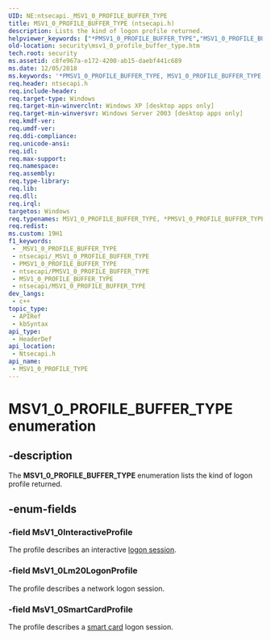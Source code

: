 ```yaml
---
UID: NE:ntsecapi._MSV1_0_PROFILE_BUFFER_TYPE
title: MSV1_0_PROFILE_BUFFER_TYPE (ntsecapi.h)
description: Lists the kind of logon profile returned.
helpviewer_keywords: ["*PMSV1_0_PROFILE_BUFFER_TYPE","MSV1_0_PROFILE_BUFFER_TYPE","MSV1_0_PROFILE_BUFFER_TYPE enumeration [Security]","MSV1_0_PROFILE_TYPE","MSV1_0_PROFILE_TYPE enumeration [Security]","MsV1_0InteractiveProfile","MsV1_0Lm20LogonProfile","MsV1_0SmartCardProfile","PMSV1_0_PROFILE_BUFFER_TYPE","PMSV1_0_PROFILE_BUFFER_TYPE enumeration pointer [Security]","_lsa_msv1_0_profile_buffer_type","ntsecapi/MSV1_0_PROFILE_BUFFER_TYPE","ntsecapi/MsV1_0InteractiveProfile","ntsecapi/MsV1_0Lm20LogonProfile","ntsecapi/MsV1_0SmartCardProfile","ntsecapi/PMSV1_0_PROFILE_BUFFER_TYPE","security.msv1_0_profile_buffer_type"]
old-location: security\msv1_0_profile_buffer_type.htm
tech.root: security
ms.assetid: c8fe967a-e172-4200-ab15-daebf441c689
ms.date: 12/05/2018
ms.keywords: '*PMSV1_0_PROFILE_BUFFER_TYPE, MSV1_0_PROFILE_BUFFER_TYPE, MSV1_0_PROFILE_BUFFER_TYPE enumeration [Security], MSV1_0_PROFILE_TYPE, MSV1_0_PROFILE_TYPE enumeration [Security], MsV1_0InteractiveProfile, MsV1_0Lm20LogonProfile, MsV1_0SmartCardProfile, PMSV1_0_PROFILE_BUFFER_TYPE, PMSV1_0_PROFILE_BUFFER_TYPE enumeration pointer [Security], _lsa_msv1_0_profile_buffer_type, ntsecapi/MSV1_0_PROFILE_BUFFER_TYPE, ntsecapi/MsV1_0InteractiveProfile, ntsecapi/MsV1_0Lm20LogonProfile, ntsecapi/MsV1_0SmartCardProfile, ntsecapi/PMSV1_0_PROFILE_BUFFER_TYPE, security.msv1_0_profile_buffer_type'
req.header: ntsecapi.h
req.include-header: 
req.target-type: Windows
req.target-min-winverclnt: Windows XP [desktop apps only]
req.target-min-winversvr: Windows Server 2003 [desktop apps only]
req.kmdf-ver: 
req.umdf-ver: 
req.ddi-compliance: 
req.unicode-ansi: 
req.idl: 
req.max-support: 
req.namespace: 
req.assembly: 
req.type-library: 
req.lib: 
req.dll: 
req.irql: 
targetos: Windows
req.typenames: MSV1_0_PROFILE_BUFFER_TYPE, *PMSV1_0_PROFILE_BUFFER_TYPE
req.redist: 
ms.custom: 19H1
f1_keywords:
 - _MSV1_0_PROFILE_BUFFER_TYPE
 - ntsecapi/_MSV1_0_PROFILE_BUFFER_TYPE
 - PMSV1_0_PROFILE_BUFFER_TYPE
 - ntsecapi/PMSV1_0_PROFILE_BUFFER_TYPE
 - MSV1_0_PROFILE_BUFFER_TYPE
 - ntsecapi/MSV1_0_PROFILE_BUFFER_TYPE
dev_langs:
 - c++
topic_type:
 - APIRef
 - kbSyntax
api_type:
 - HeaderDef
api_location:
 - Ntsecapi.h
api_name:
 - MSV1_0_PROFILE_TYPE
---
```


# MSV1_0_PROFILE_BUFFER_TYPE enumeration


## -description

The <b>MSV1_0_PROFILE_BUFFER_TYPE</b> enumeration lists the kind of logon profile returned.

## -enum-fields

### -field MsV1_0InteractiveProfile

The profile describes an interactive <a href="https://docs.microsoft.com/windows/desktop/SecGloss/l-gly">logon session</a>.

### -field MsV1_0Lm20LogonProfile

The profile describes a network logon session.

### -field MsV1_0SmartCardProfile

The profile describes a <a href="https://docs.microsoft.com/windows/desktop/SecGloss/s-gly">smart card</a> logon session.

